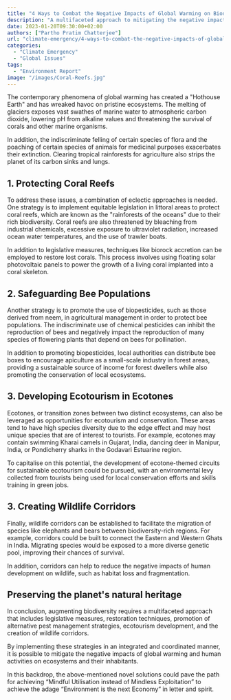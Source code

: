 ```yaml
---
title: "4 Ways to Combat the Negative Impacts of Global Warming on Biodiversity"
description: "A multifaceted approach to mitigating the negative impacts of global warming and human activities on ecosystems"
date: 2023-01-20T09:30:00+02:00
authors: ["Partho Pratim Chatterjee"]
url: "climate-emergency/4-ways-to-combat-the-negative-impacts-of-global-warming-on-biodiversity"
categories: 
  - "Climate Emergency"
  - "Global Issues"
tags: 
  - "Environment Report"
image: "/images/Coral-Reefs.jpg"
---
```

The contemporary phenomena of global warming has created a "Hothouse Earth" and has wreaked havoc on pristine ecosystems. The melting of glaciers exposes vast swathes of marine water to atmospheric carbon dioxide, lowering pH from alkaline values and threatening the survival of corals and other marine organisms.

In addition, the indiscriminate felling of certain species of flora and the poaching of certain species of animals for medicinal purposes exacerbates their extinction. Clearing tropical rainforests for agriculture also strips the planet of its carbon sinks and lungs.

## **1\. Protecting Coral Reefs**

To address these issues, a combination of eclectic approaches is needed. One strategy is to implement equitable legislation in littoral areas to protect coral reefs, which are known as the "rainforests of the oceans" due to their rich biodiversity. Coral reefs are also threatened by bleaching from industrial chemicals, excessive exposure to ultraviolet radiation, increased ocean water temperatures, and the use of trawler boats. 

In addition to legislative measures, techniques like biorock accretion can be employed to restore lost corals. This process involves using floating solar photovoltaic panels to power the growth of a living coral implanted into a coral skeleton.

## **2\. Safeguarding Bee Populations**

Another strategy is to promote the use of biopesticides, such as those derived from neem, in agricultural management in order to protect bee populations. The indiscriminate use of chemical pesticides can inhibit the reproduction of bees and negatively impact the reproduction of many species of flowering plants that depend on bees for pollination. 

In addition to promoting biopesticides, local authorities can distribute bee boxes to encourage apiculture as a small-scale industry in forest areas, providing a sustainable source of income for forest dwellers while also promoting the conservation of local ecosystems.

## **3\. Developing Ecotourism in Ecotones**

Ecotones, or transition zones between two distinct ecosystems, can also be leveraged as opportunities for ecotourism and conservation. These areas tend to have high species diversity due to the edge effect and may host unique species that are of interest to tourists. For example, ecotones may contain swimming Kharai camels in Gujarat, India, dancing deer in Manipur, India, or Pondicherry sharks in the Godavari Estuarine region. 

To capitalise on this potential, the development of ecotone-themed circuits for sustainable ecotourism could be pursued, with an environmental levy collected from tourists being used for local conservation efforts and skills training in green jobs.

## **3\. Creating Wildlife Corridors**

Finally, wildlife corridors can be established to facilitate the migration of species like elephants and bears between biodiversity-rich regions. For example, corridors could be built to connect the Eastern and Western Ghats in India. Migrating species would be exposed to a more diverse genetic pool, improving their chances of survival. 

In addition, corridors can help to reduce the negative impacts of human development on wildlife, such as habitat loss and fragmentation.

## **Preserving the planet's natural heritage**

In conclusion, augmenting biodiversity requires a multifaceted approach that includes legislative measures, restoration techniques, promotion of alternative pest management strategies, ecotourism development, and the creation of wildlife corridors. 

By implementing these strategies in an integrated and coordinated manner, it is possible to mitigate the negative impacts of global warming and human activities on ecosystems and their inhabitants.

In this backdrop, the above-mentioned novel solutions could pave the path for achieving “Mindful Utilisation instead of Mindless Exploitation” to achieve the adage “Environment is the next Economy” in letter and spirit.
